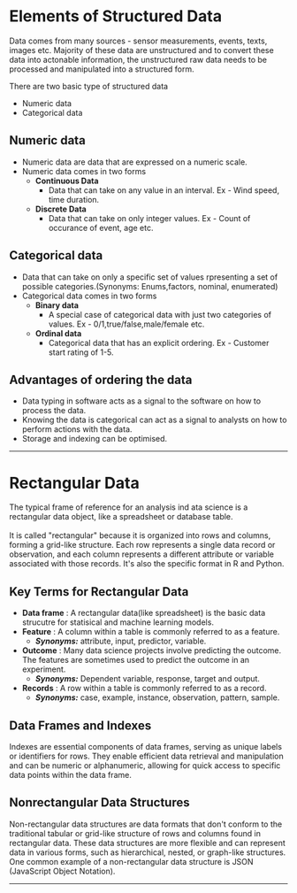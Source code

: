 # Elements of Structured Data
Data comes from many sources - sensor measurements, events, texts, images etc. Majority of these data are unstructured and to convert these data into actonable
information, the unstructured raw data needs to be processed and manipulated into a structured form. 

There are two basic type of structured data <br>
- Numeric data
- Categorical data

## Numeric data 
- Numeric data are data that are expressed on a numeric scale.
- Numeric data comes in two forms
  - __Continuous Data__
    - Data that can take on any value in an interval. Ex - Wind speed, time duration.
  - __Discrete Data__
    - Data that can take on only integer values. Ex - Count of occurance of event, age etc. 
## Categorical data
- Data that can take on only a specific set of values rpresenting a set of possible categories.(Synonyms: Enums,factors, nominal, enumerated)
- Categorical data comes in two forms
  - __Binary data__
    - A special case of categorical data with just two categories of values. Ex - 0/1,true/false,male/female etc.
  - __Ordinal data__
    - Categorical data that has an explicit ordering. Ex - Customer start rating of 1-5.

## Advantages of ordering the data
- Data typing in software acts as a signal to the software on how to process the data.
- Knowing the data is categorical can act as a signal to analysts on how to perform actions with the data.
- Storage and indexing can be optimised.

---
# Rectangular Data
The typical frame of reference for an analysis ind ata science is a rectangular data object, like a spreadsheet or database table. <br> </br>
It is called "rectangular" because it is organized into rows and columns, forming a grid-like structure. Each row represents a single data record or observation, and each column represents a different attribute or variable associated with those records.
It's also the specific format in R and Python.

## Key Terms for Rectangular Data
- __Data frame__ : A rectangular data(like spreadsheet) is the basic data strucutre for statisical and machine learning models.
- __Feature__ : A column within a table is commonly referred to as a feature.
  - __*Synonyms:*__ attribute, input, predictor, variable.
- __Outcome__ : Many data science projects involve predicting the outcome. The features are sometimes used to predict the outcome in an experiment.
  - __*Synonyms:*__ Dependent variable, response, target and output.
- __Records__ : A row within a table is commonly referred to as a record.
  - __*Synonyms:*__ case, example, instance, observation, pattern, sample.

## Data Frames and Indexes
Indexes are essential components of data frames, serving as unique labels or identifiers for rows. They enable efficient data retrieval and manipulation and can be numeric or alphanumeric, allowing for quick access to specific data points within the data frame.

## Nonrectangular Data Structures
Non-rectangular data structures are data formats that don't conform to the traditional tabular or grid-like structure of rows and columns found in rectangular data. These data structures are more flexible and can represent data in various forms, such as hierarchical, nested, or graph-like structures. One common example of a non-rectangular data structure is JSON (JavaScript Object Notation).

---




